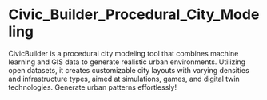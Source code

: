 # Civic_Builder_Procedural_City_Modeling
CivicBuilder is a procedural city modeling tool that combines machine learning and GIS data to generate realistic urban environments. Utilizing open datasets, it creates customizable city layouts with varying densities and infrastructure types, aimed at simulations, games, and digital twin technologies. Generate urban patterns effortlessly!
